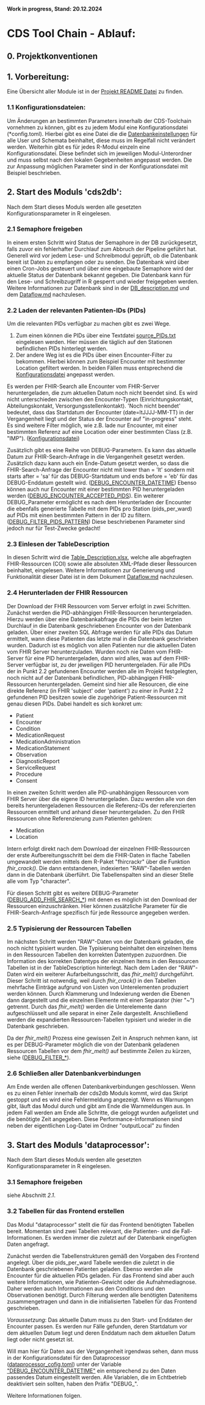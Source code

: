**Work in progress, Stand: 20.12.2024**

# CDS Tool Chain - Ablauf:

## 0. Projektkonventionen

## 1. Vorbereitung:

Eine Übersicht aller Module ist in der [Projekt README Datei](README.md) zu finden.

### 1.1 Konfigurationsdateien:

Um Änderungen an bestimmten Parameters innerhalb der CDS-Toolchain vornehmen zu können, gibt es zu jedem Modul eine Konfigurationsdatei (*config.toml). Hierbei gibt es eine Datei die die [Datenbankeinstellungen](cds_hub_db_config.toml) für alle User und Schemata beinhaltet, diese muss im Regelfall nicht verändert werden.
Weiterhin gibt es für jedes R-Modul einzeln eine Konfigurationsdatei. Diese befindet sich im jeweiligen Modul-Unterordner und muss selbst nach den lokalen Gegebenheiten angepasst werden. Die zur Anpassung möglichen Parameter sind in der Konfigurationsdatei mit Beispiel beschrieben.

## 2. Start des Moduls 'cds2db':

Nach dem Start dieses Moduls werden alle gesetzten Konfigurationsparameter in R eingelesen.

### 2.1 Semaphore freigeben

In einem ersten Schritt wird Status der Semaphore in der DB zurückgesetzt, falls zuvor ein fehlerhafter Durchlauf zum Abbruch der Pipeline geführt hat. Generell wird vor jedem Lese- und Schreibmodul geprüft, ob die Datenbank bereit ist Daten zu empfangen oder zu senden. Die Datenbank wird über einen Cron-Jobs gesteuert und über eine eingebaute Semaphore wird der aktuelle Status der Datenbank bekannt gegeben.
Die Datenbank kann für den Lese- und Schreibzugriff in R gesperrt und wieder freigegeben werden. Weitere Informationen zur Datenbank sind in der [DB_description.md](Postgres-cds_hub/DB_description.md) und dem [Dataflow.md](Dataflow.md) nachzulesen.

### 2.2  Laden der relevanten Patienten-IDs (PIDs)

Um die relevanten PIDs verfügbar zu machen gibt es zwei Wege.
1. Zum einen können die PIDs über eine Textdatei [source_PIDs.txt](R-cds2db/source_PIDs.txt) eingelesen werden. Hier müssen die täglich auf den Stationen befindlichen PIDs hinterlegt werden.
2. Der andere Weg ist es die PIDs über einen Encounter-Filter zu bekommen. Hierbei können zum Beispiel Encounter mit bestimmter Location gefiltert werden. In beiden Fällen muss entsprechend die [Konfigurationsdatei](R-cds2db/cds2db_config.toml#L123-L158) angepasst werden.

Es werden per FHIR-Search alle Encounter vom FHIR-Server heruntergeladen, die zum aktuellen Datum noch nicht beendet sind. Es wird nicht unterschieden zwischen den Encounter-Typen (Einrichtungskontakt, Abteilungskontakt, Versorgungsstellenkontakt). 'Noch nicht beendet' bedeutet, dass das Startdatum der Encounter (date=ltJJJJ-MM-TT) in der Vergangenheit liegt und der Status der Encounter auf "in-progress" steht.
Es sind weitere Filter möglich, wie z.B. lade nur Encounter, mit einer bestimmten Referenz auf eine Location oder einer bestimmten Class (z.B. "IMP"). ([Konfigurationsdatei](R-cds2db/cds2db_config.toml#L82-L122))

Zusätzlich gibt es eine Reihe von DEBUG-Parametern. Es kann das aktuelle Datum zur FHIR-Search-Anfrage in die Vergangenheit gesetzt werden. Zusätzlich dazu kann auch ein Ende-Datum gesetzt werden, so dass die FHIR-Search-Anfrage der Encounter nicht mit lower than = 'lt' sondern mit starts after = 'sa' für das DEBUG-Startdatum und ends before = 'eb' für das DEBUG-Enddatum gestellt wird. ([DEBUG_ENCOUNTER_DATETIME](R-cds2db/cds2db_config.toml#L174-L175))
Ebenso können auch nur Encounter mit einer bestimmten PID heruntergeladen werden ([DEBUG_ENCOUNTER_ACCEPTED_PIDS](R-cds2db/cds2db_config.toml#L179)). Ein weiterer DEBUG_Parameter ermöglicht es nach dem Herunterladen der Encounter die ebenfalls generierte Tabelle mit dem PIDs pro Station (pids_per_ward) auf PIDs mit einen bestimmten Pattern in der ID zu filtern. ([DEBUG_FILTER_PIDS_PATTERN](R-cds2db/cds2db_config.toml#L257))
Diese beschriebenen Parameter sind jedoch nur für Test-Zwecke gedacht!

### 2.3 Einlesen der TableDescription

In diesen Schritt wird die [Table_Description.xlsx](R-cds2db/cds2db/inst/extdata/Table_Description.xlsx), welche alle abgefragten FHIR-Ressourcen (COI) sowie alle absoluten XML-Pfade dieser Ressourcen beinhaltet, eingelesen. Weitere Informationen zur Generierung und Funktionalität dieser Datei ist in dem Dokument [Dataflow.md](Dataflow.md#voraussetzungen--vorbereitung) nachzulesen.

### 2.4 Herunterladen der FHIR Ressourcen

Der Download der FHIR Ressourcen vom Server erfolgt in zwei Schritten. Zunächst werden die  PID-abhängigen FHIR-Ressourcen heruntergeladen. Hierzu werden über eine Datenbankabfrage die PIDs der beim letzten Durchlauf in die Datenbank geschriebenen Encounter von der Datenbank geladen.
Über einer zweiten SQL Abfrage werden für alle PIDs das Datum ermittelt, wann diese Patienten das letzte mal in die Datenbank geschrieben wurden. Dadurch ist es möglich von allen Patienten nur die aktuellen Daten vom FHIR Server herunterzuladen. Wurden noch nie Daten vom FHIR-Server für eine PID heruntergeladen, dann wird alles, was auf dem FHIR-Server verfügbar ist, zu der jeweiligen PID heruntergeladen.
Für alle PIDs der in Punkt 2.2 gefundenen Encounter werden alle im Projekt festgelegten, noch nicht auf der Datenbank befindlichen, PID-abhängigen FHIR-Ressourcen heruntergeladen.
Gemeint sind hier alle Resourcen, die eine direkte Referenz (in FHIR 'subject' oder 'patient') zu einer in Punkt 2.2 gefundenen PID besitzen sowie die zugehörige Patient-Ressourcen mit genau diesen PIDs.
Dabei handelt es sich konkret um:
 - Patient
 - Encounter
 - Condition
 - MedicationRequest
 - MedicationAdministration
 - MedicationStatement
 - Observation
 - DiagnosticReport
 - ServiceRequest
 - Procedure
 - Consent

In einen zweiten Schritt werden alle PID-unabhängigen Ressourcen vom FHIR Server über die eigene ID heruntergeladen. Dazu werden alle von den bereits heruntergeladenen Ressourcen die Referenz-IDs der referenzierten Ressourcen ermittelt und anhand dieser heruntergeladen.
Zu den FHIR Ressourcen ohne Referenzierung zum Patienten gehören:
- Medication
- Location

Intern erfolgt direkt nach dem Download der einzelnen FHIR-Ressourcen der erste Aufbereitungsschritt bei dem die FHIR-Daten in flache Tabellen umgewandelt werden mittels dem R-Paket "fhircrackr" über die Funktion *fhir_crack()*. Die dann entstandenen, indexierten "RAW"-Tabellen werden dann in die Datenbank überführt. Die Tabellenspalten sind an dieser Stelle alle vom Typ "character".

Für diesen Schritt gibt es weitere DEBUG-Parameter ([DEBUG_ADD_FHIR_SEARCH_*](R-cds2db/cds2db_config.toml#L190)) mit denen es möglich ist den Download der Ressourcen einzuschränken. Hier können zusätzliche Parameter für die FHIR-Search-Anfrage spezifisch für jede Ressource angegeben werden.

### 2.5 Typisierung der Ressourcen Tabellen

Im nächsten Schritt werden "RAW"-Daten von der Datenbank geladen, die noch nicht typisiert wurden. Die Typisierung beinhaltet den einzelnen Items in den Ressourcen Tabellen den korrekten Datentypen zuzuordnen. Die Information des korrekten Datentyps der einzelnen Items in den Ressourcen Tabellen ist in der TableDescription hinterlegt.
Nach dem Laden der "RAW"-Daten wird ein weiterer Aufarbeitungsschritt, das *fhir_melt()* durchgeführt. Dieser Schritt ist notwendig, weil durch *fhir_crack()* in den Tabellen mehrfache Einträge aufgrund von Listen von Unterelementen produziert werden können. Durch Klammerung und Indexierung werden die Ebenen dann dargestellt und die einzelnen Elemente mit einen Separator (hier "~") getrennt. Durch das *fhir_melt()* werden die Unterelemente dann aufgeschlüsselt und alle separat in einer Zeile dargestellt.
Anschließend werden die expandierten Ressourcen-Tabellen typisiert und wieder in die Datenbank geschrieben.

Da der *fhir_melt()* Prozess eine gewissen Zeit in Anspruch nehmen kann, ist es per DEBUG-Parameter möglich die von der Datenbank geladenen Ressourcen Tabellen vor dem *fhir_melt()* auf bestimmte Zeilen zu kürzen, siehe ([DEBUG_FILTER_*](R-cds2db/cds2db_config.toml#L220)).

### 2.6 Schließen aller Datenbankverbindungen

Am Ende werden alle offenen Datenbankverbindungen geschlossen. Wenn es zu einen Fehler innerhalb der cds2db Moduls kommt, wird das Skript gestoppt und es wird eine Fehlermeldung angezeigt. Wenn es Warnungen gibt, läuft das Modul durch und gibt am Ende die Warnmeldungen aus. In jedem Fall werden am Ende alle Schritte, die geloggt wurden aufgelistet und die benötigte Zeit angegeben. Diese Performance-Informationen sind neben der eigentlichen Log-Datei im Ordner "outputLocal" zu finden


## 3. Start des Moduls 'dataprocessor':

Nach dem Start dieses Moduls werden alle gesetzten Konfigurationsparameter in R eingelesen.

### 3.1 Semaphore freigeben

siehe Abschnitt *2.1*.

### 3.2 Tabellen für das Frontend erstellen

Das Modul "dataprocessor" stellt die für das Frontend benötigten Tabellen bereit. Momentan sind zwei Tabellen relevant, die Patienten- und die Fall-Informationen. Es werden immer die zuletzt auf der Datenbank eingefügten Daten angefragt.

Zunächst werden die Tabellenstrukturen gemäß den Vorgaben des Frontend angelegt. Über die pids_per_ward Tabelle werden die zuletzt in die Datenbank geschriebenen Patienten geladen. Ebenso werden alle Encounter für die aktuellen PIDs geladen. Für das Frontend sind aber auch weitere Informationen, wie Patienten-Gewicht oder die Aufnahmediagnose. Daher werden auch Informationen aus den Conditions und den Observationen benötigt. Durch Filterung werden alle benötigten Datenitems zusammengetragen und dann in die initialisierten Tabellen für das Frontend geschrieben.

*Voraussetzung*: Das aktuelle Datum muss zu den Start- und Enddaten der Encounter passen. Es werden nur Fälle gefunden, deren Startdatum vor dem aktuellen Datum liegt und deren Enddatum nach dem aktuellen Datum liegt oder nicht gesetzt ist.

Will man hier für Daten aus der Vergangenheit irgendwas sehen, dann muss in der Konfigurationsdatei für den Dataprocessor ([dataprocessor_cofig.toml](R-dataprocessor)) unter der Variable  ["DEBUG_ENCOUNTER_DATETIME"](R-dataprocessor/dataprocessor_config.toml#L43) ein entsprechend zu den Daten passendes Datum eingestellt werden. Alle Variablen, die im Echtbetrieb deaktiviert sein sollten, haben den Präfix "DEBUG_".

Weitere Informationen folgen.
